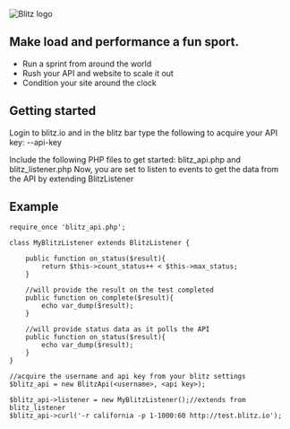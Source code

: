 ![Blitz logo](https://a248.e.akamai.net/camo.github.com/876df0c07bae85f7a2d805c9264742857159deff/687474703a2f2f626c69747a2e696f2f696d616765732f6c6f676f322e706e67)
## Make load and performance a fun sport. ##
* Run a sprint from around the world
* Rush your API and website to scale it out
* Condition your site around the clock


## Getting started ##


Login to blitz.io and in the blitz bar type the following to acquire your API key:
    --api-key

Include the following PHP files to get started: blitz_api.php and blitz_listener.php
Now, you are set to listen to events to get the data from the API by extending BlitzListener


## Example ##

    require_once 'blitz_api.php';

    class MyBlitzListener extends BlitzListener {
    
        public function on_status($result){
            return $this->count_status++ < $this->max_status;
        }

        //will provide the result on the test completed
        public function on_complete($result){
            echo var_dump($result);
        }

        //will provide status data as it polls the API
        public function on_status($result){
            echo var_dump($result);
        }
    }

    //acquire the username and api key from your blitz settings
    $blitz_api = new BlitzApi(<username>, <api key>);

    $blitz_api->listener = new MyBlitzListener();//extends from blitz_listener
    $blitz_api->curl('-r california -p 1-1000:60 http://test.blitz.io');